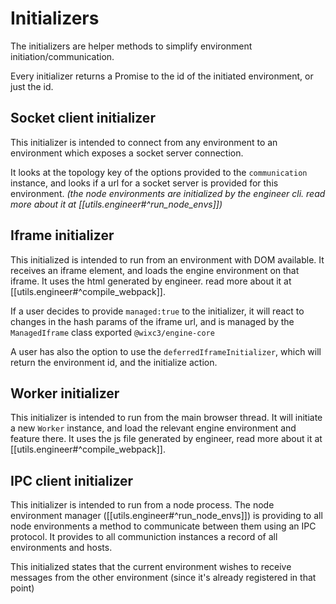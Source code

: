 # Initializers

The initializers are helper methods to simplify environment initiation/communication.

Every initializer returns a Promise to the id of the initiated environment, or just the id.

## Socket client initializer

This initializer is intended to connect from any environment to an environment which exposes a socket server connection.

It looks at the topology key of the options provided to the `communication` instance, and looks if a url for a socket
server is provided for this environment.
_(the node environments are initialized by the engineer cli. read more about it at [[utils.engineer#^run_node_envs]])_

## Iframe initializer

This initialized is intended to run from an environment with DOM available.
It receives an iframe element, and loads the engine environment on that iframe.
It uses the html generated by engineer. read more about it at [[utils.engineer#^compile_webpack]].

If a user decides to provide `managed:true` to the initializer, it will react to changes in the hash params of the
iframe url, and is managed by the `ManagedIframe` class exported `@wixc3/engine-core`

A user has also the option to use the `deferredIframeInitializer`, which will return the environment id, and the
initialize action.

## Worker initializer

This initializer is intended to run from the main browser thread.
It will initiate a new `Worker` instance, and load the relevant engine environment and feature there.
It uses the js file generated by engineer, read more about it at [[utils.engineer#^compile_webpack]].

## IPC client initializer

This initializer is intended to run from a node process.
The node environment manager ([[utils.engineer#^run_node_envs]]) is providing to all node environments a method to
communicate between them using an IPC protocol.
It provides to all communiction instances a record of all environments and hosts.

This initialized states that the current environment wishes to receive messages from the other environment (since it's
already registered in that point)
